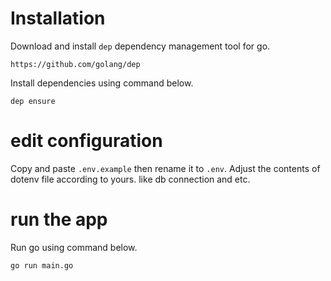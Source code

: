 # Installation
Download and install `dep` dependency management tool for go.
````
https://github.com/golang/dep
````
Install dependencies using command below.
````
dep ensure
````

# edit configuration
Copy and paste `.env.example` then rename it to `.env`. Adjust the contents of dotenv file according to yours.
like db connection and etc. 

# run the app
Run go using command below.
````
go run main.go
````